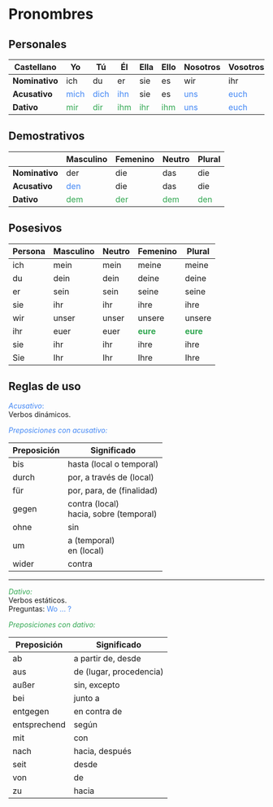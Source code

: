 # Pronombres

## Personales

| Castellano | Yo | Tú | Él | Ella | Ello | Nosotros | Vosotros | Ellos |
| ----- | ----- | ----- | ----- | ----- | ----- | ----- | ----- | ----- |
| **Nominativo** | ich | du | er | sie | es | wir | ihr | sie |
| **Acusativo** | <span style="color:#4287f5">mich</span> | <span style="color:#4287f5">dich</span> | <span style="color:#4287f5">ihn</span> | sie | es | <span style="color:#4287f5">uns</span> | <span style="color:#4287f5">euch</span> | sie |
| **Dativo** | <span style="color:#32a852">mir</span> | <span style="color:#32a852">dir</span> | <span style="color:#32a852">ihm</span> | <span style="color:#32a852">ihr</span> | <span style="color:#32a852">ihm</span> | <span style="color:#4287f5">uns</span> | <span style="color:#4287f5">euch</span> | <span style="color:#32a852">ihnen</span> |

## Demostrativos

|  | Masculino | Femenino | Neutro | Plural |
| ----- | ----- | ----- | ----- | ----- |
| **Nominativo** | der | die | das | die |
| **Acusativo** | <span style="color:#4287f5">den</span> | die | das | die |
| **Dativo** | <span style="color:#32a852">dem</span> | <span style="color:#32a852">der</span> | <span style="color:#32a852">dem</span> | <span style="color:#32a852">den</span> |

## Posesivos

| Persona | Masculino | Neutro | Femenino | Plural |
| ----- | ----- | ----- | ----- | ----- |
| ich | mein | mein | meine | meine |
| du | dein | dein | deine | deine |
| er | sein | sein | seine | seine |
| sie | ihr | ihr | ihre | ihre |
| wir | unser | unser | unsere | unsere |
| ihr | euer | euer | <span style="color:#32a852"><b>eure</b></span>  | <span style="color:#32a852"><b>eure</b></span>  |
| sie | ihr | ihr | ihre | ihre |
| Sie | Ihr | Ihr | Ihre | Ihre |

## Reglas de uso

<span style="color:#4287f5">_Acusativo_:</span> <br>
Verbos dinámicos.

<span style="color:#4287f5">_Preposiciones con acusativo:_</span>

| Preposición |	Significado |
| ----- | ----- |
|bis|	hasta (local o temporal)|
|durch	|por, a través de (local)|
|für|	por, para, de (finalidad)|
|gegen	|contra (local)  <br> hacia, sobre (temporal)|
| ohne|	sin|
| um| 	a (temporal)  <br> en (local)|
|wider|	contra|


<hr>

<span style="color:#32a852">_Dativo:_</span> <br>
Verbos estáticos. <br>
Preguntas: <span style="color:#4287f5">Wo ... ?</span>

<span style="color:#32a852">_Preposiciones con dativo:_</span>

|Preposición	|Significado|
| ----- | ----- |
|ab|	a partir de, desde|
|aus|	de (lugar, procedencia)|
|außer|	sin, excepto|
|bei|	junto a|
|entgegen|	en contra de|
|entsprechend|	según|
|mit|	con|
|nach|	hacia, después|
|seit|	desde|
|von|	de|
|zu|	hacia|
